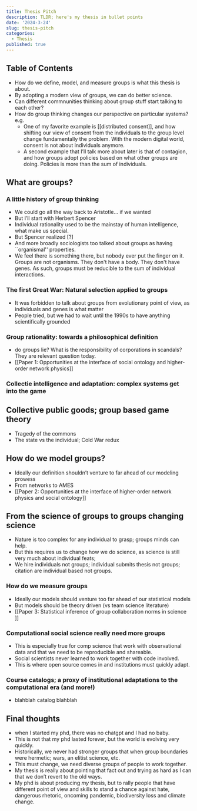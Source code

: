 ```yaml
---
title: Thesis Pitch
description: TLDR; here's my thesis in bullet points
date: '2024-3-24'
slug: thesis-pitch
categories:
  - Thesis
published: true
---
```


## Table of Contents


- How do we define, model, and measure groups is what this thesis is about.
- By adopting a modern view of groups, we can do better science.
- Can different commnunities thinking about group stuff start talking to each other?
- How do group thinking changes our perspective on particular systems? e.g. 
    - One of my favorite example is [[distributed consent]], and how shifting our view of consent from the individuals to the group level change fundamentally the problem. With the modern digital world, consent is not about individuals anymore.
    - A second example that I’ll talk more about later is that of contagion, and how groups adopt policies based on what other groups are doing. Policies is more than the sum of individuals.

## What are groups?

### A little history of group thinking

- We could go all the way back to Aristotle... if we wanted
- But I’ll start with Herbert Spencer
- Individual rationality used to be the mainstay of human intelligence, what make us special.
- But Spencer realized [?]
- And more broadly sociologists too talked about groups as having ``organismal'' properties. 
- We feel there is something there, but nobody ever put the finger on it. Groups are not organisms. They don't have a body. They don't have genes. As such, groups must be reducible to the sum of individual interactions.

### The first Great War: Natural selection applied to groups

- It was forbidden to talk about groups from evolutionary point of view, as individuals and genes is what matter
- People tried, but we had to wait until the 1990s to have anything scientifically grounded 

### Group rationality: towards a philosophical definition

- do groups lie? What is the responsibility of corporations in scandals? They are relevant question today.
- [[Paper 1: Opportunities at the interface of social ontology and higher-order network physics]]

### Collectie intelligence and adaptation: complex systems get into the game

## Collective public goods; group based game theory 

- Tragedy of the commons
- The state vs the individual; Cold War redux 

## How do we model groups?

- Ideally our definition shouldn’t venture to far ahead of our modeling prowess 
- From networks to AMES
- [[Paper 2: Opportunities at the interface of higher-order network physics and social ontology]]

## From the science of groups to groups changing science

- Nature is too complex for any individual to grasp; groups minds can help.
- But this requires us to change how we do science, as science is still very much about individual feats;
- We hire individuals not groups; individual submits thesis not groups; citation are individual based not groups.

### How do we measure groups 

- Ideally our models should venture too far ahead of our statistical models
- But models should be theory driven (vs team science literature)
- [[Paper 3: Statistical inference of group collaboration norms in science ]]


### Computational social science really need more groups

- This is especially true for comp science that work with observational data and that we need to be reproducible and shareable.
- Social scientists never learned to work together with code involved.
- This is where open source comes in and institutions must quickly adapt.

### Course catalogs; a proxy of institutional adaptations to the computational era (and more!)

- blahblah catalog blahblah

## Final thoughts
- when I started my phd, there was no chatgpt and I had no baby.
- This is not that my phd lasted forever, but the world is evolving very quickly.
- Historically, we never had stronger groups that when group boundaries were hermetic; wars, an elitist science, etc.
- This must change, we need diverse groups of people to work together.
- My thesis is really about pointing that fact out and trying as hard as I can that we don’t revert to the old ways.
- My phd is about producing _my_ thesis, but to rally people that have different point of view and skills to stand a chance against hate, dangerous rhetoric, oncoming pandemic, biodiversity loss and climate change.
